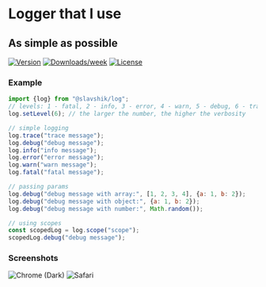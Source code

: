 # Logger that I use
## As simple as possible
[![Version](https://img.shields.io/npm/v/tinylog.svg)](https://npmjs.org/package/tinylog)
[![Downloads/week](https://img.shields.io/npm/dw/tinylog.svg)](https://npmjs.org/package/tinylog)
[![License](https://img.shields.io/npm/l/tinylog.svg)](https://github.com/alex-slv4/tinylog/blob/main/package.json)
### Example

```js
import {log} from "@slavshik/log";
// levels: 1 - fatal, 2 - info, 3 - error, 4 - warn, 5 - debug, 6 - trace (default is 2)
log.setLevel(6); // the larger the number, the higher the verbosity

// simple logging
log.trace("trace message");
log.debug("debug message");
log.info("info message");
log.error("error message");
log.warn("warn message");
log.fatal("fatal message");

// passing params
log.debug("debug message with array:", [1, 2, 3, 4], {a: 1, b: 2});
log.debug("debug message with object:", {a: 1, b: 2});
log.debug("debug message with number:", Math.random());

// using scopes
const scopedLog = log.scope("scope");
scopedLog.debug("debug message");
```
### Screenshots
<img src="https://i.ibb.co/d4k8FPM/logger-chrome.png" alt="Chrome (Dark)" />
<img src="https://i.ibb.co/rGB0NXf/logger-safari.png" alt="Safari" />
